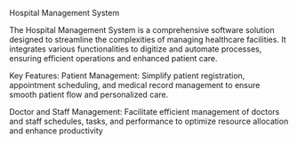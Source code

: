 Hospital Management System

The Hospital Management System is a comprehensive software solution designed to streamline the complexities of managing healthcare facilities. It integrates various functionalities to digitize and automate processes, ensuring efficient operations and enhanced patient care.

Key Features:
Patient Management: Simplify patient registration, appointment scheduling, and medical record management to ensure smooth patient flow and personalized care.

Doctor and Staff Management: Facilitate efficient management of doctors and staff schedules, tasks, and performance to optimize resource allocation and enhance productivity
